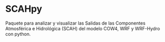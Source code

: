 # SCAHpy
Paquete para analizar y visualizar las Salidas de las Componentes Atmosférica e Hidrológica (SCAH) del modelo COW4, WRF y WRF-Hydro con python.
